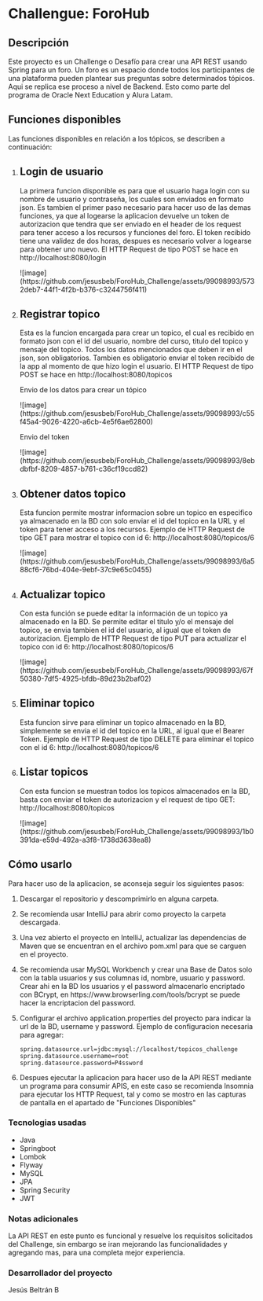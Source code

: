 <h1> Challengue: ForoHub </h1>


<h2>Descripción</h2>
<p>
  Este proyecto es un Challenge o Desafío para crear una API REST usando Spring para un foro. Un foro es un espacio donde todos los participantes de una plataforma pueden plantear sus preguntas sobre determinados tópicos. Aqui se replica
  ese proceso a nivel de Backend. Esto como parte del programa de Oracle Next Education y Alura Latam.
</p>


<h2>Funciones disponibles</h2>
<p>
  Las funciones disponibles en relación a los tópicos, se describen a continuación:
</p>

<ol>
  <li>
    <h2>Login de usuario</h2>
    <p>
      La primera funcion disponible es para que el usuario haga login con su nombre de usuario y contraseña, los cuales son enviados en formato json. Es tambien el primer paso necesario para hacer uso de las demas funciones, ya que al logearse la 
      aplicacion devuelve un token de autorizacion que tendra que ser enviado en el header de los request para tener acceso a los recursos y funciones del foro. El token recibido tiene una validez de dos horas, despues es necesario volver a 
      logearse para obtener uno nuevo. 
      El HTTP Request de tipo POST se hace en http://localhost:8080/login
    </p>
    ![image](https://github.com/jesusbeb/ForoHub_Challenge/assets/99098993/5732deb7-44f1-4f2b-b376-c3244756f411)

  </li>

  <li>
    <h2>Registrar topico</h2>
    <p>
      Esta es la funcion encargada para crear un topico, el cual es recibido en formato json con el id del usuario, nombre del curso, titulo del topico y mensaje del topico. Todos los datos mencionados que deben ir en el json, son obligatorios.
      Tambien es obligatorio enviar el token recibido de la app al momento de que hizo login el usuario. 
      El HTTP Request de tipo POST se hace en http://localhost:8080/topicos
    </p>
    <p>Envio de los datos para crear un tópico</p>
    ![image](https://github.com/jesusbeb/ForoHub_Challenge/assets/99098993/c55f45a4-9026-4220-a6cb-4e5f6ae62800)
    <p>Envio del token</p>
    ![image](https://github.com/jesusbeb/ForoHub_Challenge/assets/99098993/8ebdbfbf-8209-4857-b761-c36cf19ccd82)

  </li>

  <li>
    <h2>Obtener datos topico</h2>
    <p>
      Esta funcion permite mostrar informacion sobre un topico en especifico ya almacenado en la BD con solo enviar el id del topico en la URL y el token para tener acceso a los recursos. 
      Ejemplo de HTTP Request de tipo GET para mostrar el topico con id 6:
      http://localhost:8080/topicos/6
    </p>
    ![image](https://github.com/jesusbeb/ForoHub_Challenge/assets/99098993/6a588cf6-76bd-404e-9ebf-37c9e65c0455)

  </li>

  <li>
    <h2>Actualizar topico</h2>
    <p>
      Con esta función se puede editar la información de un topico ya almacenado en la BD. Se permite editar el titulo y/o el mensaje del topico, se envia tambien el id del usuario, al igual que el token de autorizacion.
      Ejemplo de HTTP Request de tipo PUT para actualizar el topico con id 6:
      http://localhost:8080/topicos/6
    </p>
    ![image](https://github.com/jesusbeb/ForoHub_Challenge/assets/99098993/67f50380-7df5-4925-bfdb-89d23b2baf02)

  </li>

  <li>
    <h2>Eliminar topico</h2>
    <p>
      Esta funcion sirve para eliminar un topico almacenado en la BD, simplemente se envia el id del topico en la URL, al igual que el Bearer Token.
      Ejemplo de HTTP Request de tipo DELETE para eliminar el topico con el id 6:
      http://localhost:8080/topicos/6
    </p>
    
    
  </li>

  <li>
    <h2>Listar topicos</h2>
    <p>
      Con esta funcion se muestran todos los topicos almacenados en la BD, basta con enviar el token de autorizacion y el request de tipo GET:
      http://localhost:8080/topicos
    </p>
    ![image](https://github.com/jesusbeb/ForoHub_Challenge/assets/99098993/1b0391da-e59d-492a-a3f8-1738d3638ea8)

  </li>

</ol>


<h2>Cómo usarlo</h2>
Para hacer uso de la aplicacion, se aconseja seguir los siguientes pasos: 
<ol>
  <li>
    <p>Descargar el repositorio y descomprimirlo en alguna carpeta.</p>
  </li>
  
  <li>
    <p>Se recomienda usar IntelliJ para abrir como proyecto la carpeta descargada.</p>
  </li>
    
  <li>
    <p>Una vez abierto el proyecto en IntelliJ, actualizar las dependencias de Maven que se encuentran en el archivo pom.xml para que se carguen en el proyecto.</p>
  </li>
    
  <li>
    <p>Se recomienda usar MySQL Workbench y crear una Base de Datos solo con la tabla usuarios y sus columnas id, nombre, usuario y password. Crear ahi en la BD los usuarios y el password almacenarlo
    encriptado con BCrypt, en https://www.browserling.com/tools/bcrypt se puede hacer la encriptacion del password.
    </p>
  </li>
    
  <li>
    <p>Configurar el archivo application.properties del proyecto para indicar la url de la BD, username y password.
     Ejemplo de configuracion necesaria para agregar:</p>
    
    spring.datasource.url=jdbc:mysql://localhost/topicos_challenge
    spring.datasource.username=root
    spring.datasource.password=P4ssword
    
  </li>

  <li>
    <p>Despues ejecutar la aplicacion para hacer uso de la API REST mediante un programa para consumir APIS, en este caso se recomienda Insomnia para ejecutar los HTTP Request,
    tal y como se mostro en las capturas de pantalla en el apartado de "Funciones Disponibles"</p>
  </li>
  
</ol>


<h3>Tecnologias usadas</h3>
<ul>
  <li>Java</li>
  <li>Springboot</li>
  <li>Lombok</li>
  <li>Flyway</li>
  <li>MySQL</li>
  <li>JPA</li>
  <li>Spring Security</li>
  <li>JWT</li>
</ul>


<h3>Notas adicionales</h3>
<p>
  La API REST en este punto es funcional y resuelve los requisitos solicitados del Challenge, sin embargo se iran mejorando las funcionalidades y agregando mas, para una completa mejor experiencia.
</p>


<h3>Desarrollador del proyecto</h3>
<p>Jesús Beltrán B</p>
